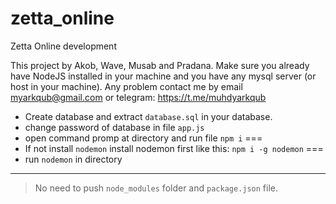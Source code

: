 # zetta_online
Zetta Online development

This project by Akob, Wave, Musab and Pradana. Make sure you already have NodeJS installed in your machine and you have any mysql server (or host in your machine). Any problem contact me by email myarkqub@gmail.com or telegram: https://t.me/muhdyarkqub

- Create database and extract `database.sql` in your database.
- change password of database in file `app.js`
- open command promp at directory and run file `npm i`
=== 
- If not install ``nodemon`` install nodemon first like this:
`npm i -g nodemon`
===
- run  `nodemon` in directory

_______________

> No need to push `node_modules` folder and `package.json` file.
